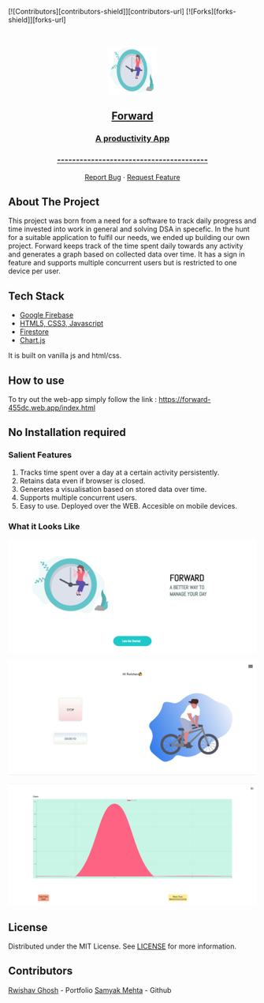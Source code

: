[![Contributors][contributors-shield]][contributors-url]
[![Forks][forks-shield]][forks-url]


<!-- PROJECT LOGO -->
<br />
<p align="center">
  <a href="https://forward-455dc.web.app/index.html">
    <img align="center" src="./images/logo.png" alt="Logo" width="100" height="100">
    <h2 align="center">Forward</h2>
    <h3 align="center">A productivity App</h3>
    <h3 align="center">----------------------------------------</h3>
  </a>
  <p align="center">
    <a href="https://github.com/rwishavg/COVID-19-and-India/issues">Report Bug</a>
    ·
    <a href="https://github.com/rwishavg/COVID-19-and-India/issues">Request Feature</a>
  </p>
</p>

<!-- ABOUT THE PROJECT -->
## About The Project

This project was born from a need for a software to track daily progress and time invested into work in general and solving DSA in specefic. In the hunt for a suitable application to fulfil our needs, we ended up building our own project. Forward keeps track of the time spent daily towards any activity and generates a graph based on collected data over time. It has a sign in feature and supports multiple concurrent users but is restricted to one device per user.

## Tech Stack

* [Google Firebase](https://firebase.google.com/)
* [HTML5, CSS3, Javascript](https://www.w3schools.com/html/html_scripts.asp)
* [Firestore](https://firebase.google.com/docs/firestore)
* [Chart.js](https://www.chartjs.org/)

It is built on vanilla js and html/css.

<!-- GETTING STARTED -->
## How to use

To try out the web-app simply follow the link : https://forward-455dc.web.app/index.html

## No Installation required

<!-- USAGE EXAMPLES -->

### Salient Features
1. Tracks time spent over a day at a certain activity persistently. 
2. Retains data even if browser is closed.
3. Generates a visualisation based on stored data over time.
4. Supports multiple concurrent users.
5. Easy to use. Deployed over the WEB. Accesible on mobile devices.

### What it Looks Like
![1](./images/index.png)

![2](./images/timer.png)

![3](./images/graph.png)

<!-- LICENSE -->
## License

Distributed under the MIT License. See [LICENSE](https://github.com/rwishavg/Forward/blob/main/LICENSE) for more information.


<!-- CONTACT -->
## Contributors

[Rwishav Ghosh](https://rwishavg.github.io/portfolio/) - Portfolio
[Samyak Mehta](https://github.com/1107-itssamyak) - Github
